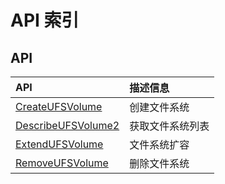 # API 索引



## API

| API | 描述信息 |
|:---|:---|
|[CreateUFSVolume](api/ufs-api/create_ufs_volume)|创建文件系统|
|[DescribeUFSVolume2](api/ufs-api/describe_ufs_volume_2)|获取文件系统列表|
|[ExtendUFSVolume](api/ufs-api/extend_ufs_volume)|文件系统扩容|
|[RemoveUFSVolume](api/ufs-api/remove_ufs_volume)|删除文件系统|



